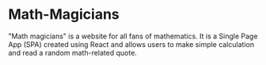 # Math-Magicians
"Math magicians" is a website for all fans of mathematics. It is a Single Page App (SPA) created using React and allows users to make simple calculation and read a random math-related quote.
